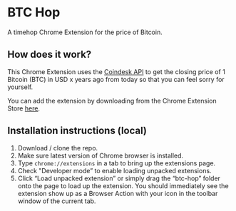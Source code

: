 # BTC Hop

A timehop Chrome Extension for the price of Bitcoin.

## How does it work?

This Chrome Extension uses the [Coindesk API](https://www.coindesk.com/api/) to get the closing price of 1 Bitcoin (BTC) in USD x years ago from today so that you can feel sorry for yourself.

You can add the extension by downloading from the Chrome Extension Store [here](https://chrome.google.com/webstore/detail/btc-hop/glkncpihhcnafncilnphhchplmplklnp).

## Installation instructions (local)

1. Download / clone the repo.
2. Make sure latest version of Chrome browser is installed.
3. Type `chrome://extensions` in a tab to bring up the extensions page.
4. Check "Developer mode” to enable loading unpacked extensions. 
5. Click “Load unpacked extension” or simply drag the “btc-hop” folder onto the page to load up the extension. You should immediately see the extension show up as a Browser Action with your icon in the toolbar window of the current tab.